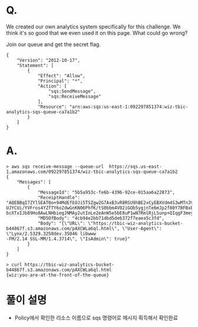 # Q.

We created our own analytics system specifically for this challenge. We think it's so good that we even used it on this page. What could go wrong?

Join our queue and get the secret flag.

```
{
    "Version": "2012-10-17",
    "Statement": [
        {
            "Effect": "Allow",
            "Principal": "*",
            "Action": [
                "sqs:SendMessage",
                "sqs:ReceiveMessage"
            ],
            "Resource": "arn:aws:sqs:us-east-1:092297851374:wiz-tbic-analytics-sqs-queue-ca7a1b2"
        }
    ]
}
```

# A.

```
> aws sqs receive-message --queue-url  https://sqs.us-east-1.amazonaws.com/092297851374/wiz-tbic-analytics-sqs-queue-ca7a1b2
{
    "Messages": [
        {
            "MessageId": "5b5a953c-fe6b-4396-92ce-015aa6a22873",
            "ReceiptHandle": "AQEBBqI7ZYlSEAT0o+94MdEfEOJi5TSZgw2G7AxB3vR8RSU9hBE2xCyEBXVdm4S3wMTn3VNaykbbMBPI/1X5s52vauTuOJFYDJMihbaifP4bXZtKTrSlRon3kUXbL3RZxdS
UJYCUi/YVFros4YZfTY6o2dwGnKN06PhfK/tS0bbm4V02iGOb5ygjnTe6mJp2f80Y7BFBxBWBaVPg7t4PBHYuzAOTbEAmtpNlNdKLTZBIp2ZnXqNt6YMC/wkIRbV3f/jiINQ5zEA8R49Hup/z5VIrfG9NAzw4fHse
bcXTxIJb89Ho8AwLNHbiegJNMAy2utInLe2eAnW5e5bE8uP1wN7RmlRjLSunp+QIqgF3meyUtjFIDebe5TGkF0aVYmoOvUBXAHkM5mfGp6fepRDLx5Qp9Tq3zIz6i46J+18vMQha/7w=",
            "MD5OfBody": "4cb94e2bb71dbd5de6372f7eaea5c3fd",
            "Body": "{\"URL\": \"https://tbic-wiz-analytics-bucket-b44867f.s3.amazonaws.com/pAXCWLa6ql.html\", \"User-Agent\": \"Lynx/2.5329.3258dev.35046 libwww
-FM/2.14 SSL-MM/1.4.3714\", \"IsAdmin\": true}"
        }
    ]
}

> curl https://tbic-wiz-analytics-bucket-b44867f.s3.amazonaws.com/pAXCWLa6ql.html
{wiz:you-are-at-the-front-of-the-queue}
```

# 풀이 설명

- Policy에서 확인한 리소스 이름으로 sqs 명령어로 메시지 획득해서 확인완료
